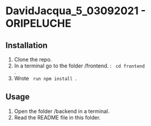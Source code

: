 # DavidJacqua_5_03092021 - ORIPELUCHE

## Installation

1. Clone the repo.
2. In a terminal go to the folder /frontend. : <code> cd frontend </code>.
3. Wrote <code> run npm install </code>.

## Usage

1. Open the folder /backend in a terminal.
2. Read the README file in this folder. 
